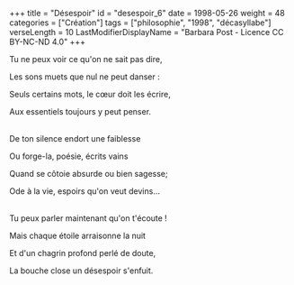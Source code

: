 +++
title = "Désespoir"
id = "desespoir_6"
date = 1998-05-26
weight = 48
categories = ["Création"]
tags = ["philosophie", "1998", "décasyllabe"]
verseLength = 10
LastModifierDisplayName = "Barbara Post - Licence CC BY-NC-ND 4.0"
+++

Tu ne peux voir ce qu'on ne sait pas dire,

Les sons muets que nul ne peut danser :

Seuls certains mots, le cœur doit les écrire,

Aux essentiels toujours y peut penser.

 \
De ton silence endort une faiblesse

Ou forge-la, poésie, écrits vains

Quand se côtoie absurde ou bien sagesse;

Ode à la vie, espoirs qu'on veut devins...

 \
Tu peux parler maintenant qu'on t'écoute !

Mais chaque étoile arraisonne la nuit

Et d'un chagrin profond perlé de doute,

La bouche close un désespoir s'enfuit.

